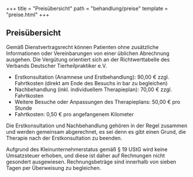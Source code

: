 +++
title = "Preisübersicht"
path = "behandlung/preise"
template = "preise.html"
+++


## Preisübersicht

Gemäß Dienstvertragsrecht können Patienten ohne zusätzliche Informationen oder Vereinbarungen von einer üblichen Abrechnung ausgehen. Die Vergütung orientiert sich an der Richtwerttabelle des Verbands Deutscher Tierheilpraktiker e.V.

- Erstkonsultation (Anamnese und Erstbehandlung): 90,00 € zzgl. Fahrtkosten (direkt am Ende des Besuchs in bar zu begleichen)
- Nachbehandlung (inkl. individuellem Therapieplan): 70,00 € zzgl. Fahrtkosten
- Weitere Besuche oder Anpassungen des Therapieplans: 50,00 € pro Stunde
- Fahrtkosten: 0,50 € pro angefangenem Kilometer

Die Erstkonsultation und Nachbehandlung gehören in der Regel zusammen und werden gemeinsam abgerechnet, es sei denn es gibt einen Grund, die Therapie nach der Erstkonsultation zu beenden.

Aufgrund des Kleinunternehmerstatus gemäß § 19 UStG wird keine Umsatzsteuer erhoben, und diese ist daher auf Rechnungen nicht gesondert ausgewiesen. Rechnungsbeträge sind innerhalb von sieben Tagen per Überweisung zu begleichen.